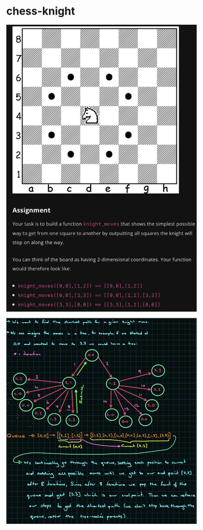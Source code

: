 # chess-knight

![alt text](https://github.com/mohammed-zia/chess-knight/blob/main/doc/IMG_0684.jpeg)

![alt text](https://github.com/mohammed-zia/chess-knight/blob/main/doc/IMG_0685.jpeg)